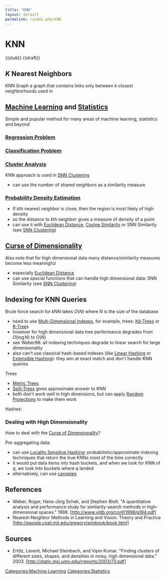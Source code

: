 ```yaml
---
title: "KNN"
layout: default
permalink: /index.php/KNN
---
```


# KNN

{{stub}} {{draft}}

## $K$ Nearest Neighbors


KNN Graph
a graph that contains links only between $k$ closest neighborhoods 
used in 


## [Machine Learning](Machine_Learning) and [Statistics](Statistics)
Simple and popular method for many areas of machine learning, statistics and beyond


### [Regression Problem](Regression_Problem)



### [Classification Problem](Classification_Problem)



### [Cluster Analysis](Cluster_Analysis)
KNN approach is used in [SNN Clustering](SNN_Clustering)
- can use the number of shared neighbors as a similarity measure



### [Probability Density Estimation](Probability_Density_Estimation)
- If $k$th nearest neighbor is close, then the region is most likely of high density
- so the distance to $k$th neighbor gives a measure of density of a point
- can use it with [Euclidean Distance](Euclidean_Distance), [Cosine Similarity](Cosine_Similarity) or SNN Similarity (see [SNN Clustering](SNN_Clustering))



## [Curse of Dimensionality](Curse_of_Dimensionality)
Also note that for high dimensional data many distance/similarity measures become less meaningful 
- especially [Euclidean Distance](Euclidean_Distance)
- can use special functions that can handle high dimensional data: SNN Similarity (see [SNN Clustering](SNN_Clustering))


## Indexing for KNN Queries
Brute force search for $k$NN takes $O(N)$ where $N$ is the size of the database
- need to use [Multi-Dimensional Indexes](Multi-Dimensional_Indexes), for example, trees: [Kd-Trees](Kd-Trees) or [R-Tree](R-Tree)s
- however for high dimensional data tree performance degrades from $O(\log N)$ to $O(N)$
- see Weber98: all indexing techniques degrade to linear search for large dimensionality
- also can't use classical hash-based indexes (like [Linear Hashing](Linear_Hashing) or [Extensible Hashing](Extensible_Hashing)): they aim at exact match and don't handle KNN queries

Trees
- [Metric Trees](Metric_Trees)
- [Spill-Trees](Spill-Trees) gives approximate answer to KNN
- both don't work well in high dimensions, but can apply [Random Projections](Random_Projections) to make them work


Hashes:


### Dealing with High Dimensionality
How to deal with the [Curse of Dimensionality](Curse_of_Dimensionality)?

Pre-aggregating data:
- can use [Locality Sensitive Hashing](Locality_Sensitive_Hashing): probabilistic/approximate indexing techniques that return the true KNNs most of the time correctly  
- it would put data items into hash buckets, and when we look for KNN of $q$, we look into buckets where $q$ landed
- alternatively, can use [canopies](Canopy_Clustering)




## References
- Weber, Roger, Hans-Jörg Schek, and Stephen Blott. "A quantitative analysis and performance study for similarity-search methods in high-dimensional spaces." 1998. [http://www.vldb.org/conf/1998/p194.pdf]
- Nearest-Neighbor Methods in Learning and Vision: Theory and Practice [http://people.csail.mit.edu/gregory/annbook/book.html]

## Sources
- Ertöz, Levent, Michael Steinbach, and Vipin Kumar. "Finding clusters of different sizes, shapes, and densities in noisy, high dimensional data." 2003. [http://static.msi.umn.edu/rreports/2003/73.pdf]


[Categories:Machine Learning](Categories_Machine_Learning)
[Categories:Statistics](Categories_Statistics)